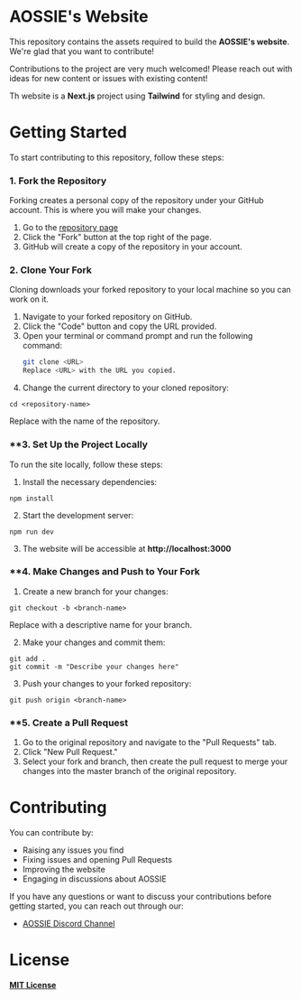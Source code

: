 
# **AOSSIE's Website**

This repository contains the assets required to build the **AOSSIE's website**. We're glad that you want to contribute!

Contributions to the project are very much welcomed! Please reach out with ideas for new content or issues with existing content!

Th website is a **Next.js** project using **Tailwind** for styling and design.

# **Getting Started**
To start contributing to this repository, follow these steps:

### **1. Fork the Repository**
Forking creates a personal copy of the repository under your GitHub account. This is where you will make your changes.

1. Go to the [repository page](https://github.com/AOSSIE-Org/website)
2. Click the "Fork" button at the top right of the page.
3. GitHub will create a copy of the repository in your account.

### **2. Clone Your Fork**
Cloning downloads your forked repository to your local machine so you can work on it.

1. Navigate to your forked repository on GitHub.
2. Click the "Code" button and copy the URL provided.
3. Open your terminal or command prompt and run the following command:
   ```bash
   git clone <URL>
   Replace <URL> with the URL you copied.

4. Change the current directory to your cloned repository:
```
cd <repository-name>
```
Replace <repository-name> with the name of the repository.
### **3. Set Up the Project Locally
To run the site locally, follow these steps:

1. Install the necessary dependencies:
```
npm install
```
2. Start the development server:
```
npm run dev
```
3. The website will be accessible at **http://localhost:3000**

### **4. Make Changes and Push to Your Fork
1. Create a new branch for your changes:
```
git checkout -b <branch-name>
```
Replace <branch-name> with a descriptive name for your branch.

2. Make your changes and commit them:
```
git add .
git commit -m "Describe your changes here"
```
3. Push your changes to your forked repository:
```
git push origin <branch-name>
```
### **5. Create a Pull Request
1. Go to the original repository and navigate to the "Pull Requests" tab.
2. Click "New Pull Request."
3. Select your fork and branch, then create the pull request to merge your changes into the master branch of the original repository.

# **Contributing**
You can contribute by:

* Raising any issues you find
* Fixing issues and opening Pull Requests
* Improving the website
* Engaging in discussions about AOSSIE

If you have any questions or want to discuss your contributions before getting started, you can reach out through our:

* [AOSSIE Discord Channel](https://discord.gg/hjUhu33uAn)


# **License**

[**MIT License**](https://choosealicense.com/licenses/mit/)

